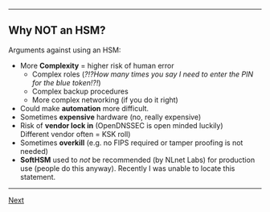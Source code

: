 ---------------
## Why NOT an HSM?
Arguments against using an HSM:

-   More **Complexity** = higher risk of human error
    -   Complex roles (*?!?How many times you say I need to enter the PIN for the blue token!?!*)
    -   Complex backup procedures
    -   More complex networking (if you do it right)
-   Could make **automation** more difficult.
-   Sometimes **expensive** hardware (no, really expensive)
-   Risk of **vendor lock in** (OpenDNSSEC is open minded luckily)\
    Different vendor often = KSK roll)
-   Sometimes **overkill** (e.g. no FIPS required or tamper proofing is not needed)
-   **SoftHSM** used to *not* be recommended (by NLnet Labs) for production use (people do this anyway). Recently I was unable to locate this statement.
    
----------------------
[Next](https://github.com/niek-sidn/hsm_workshop/blob/main/Slide11.md)
